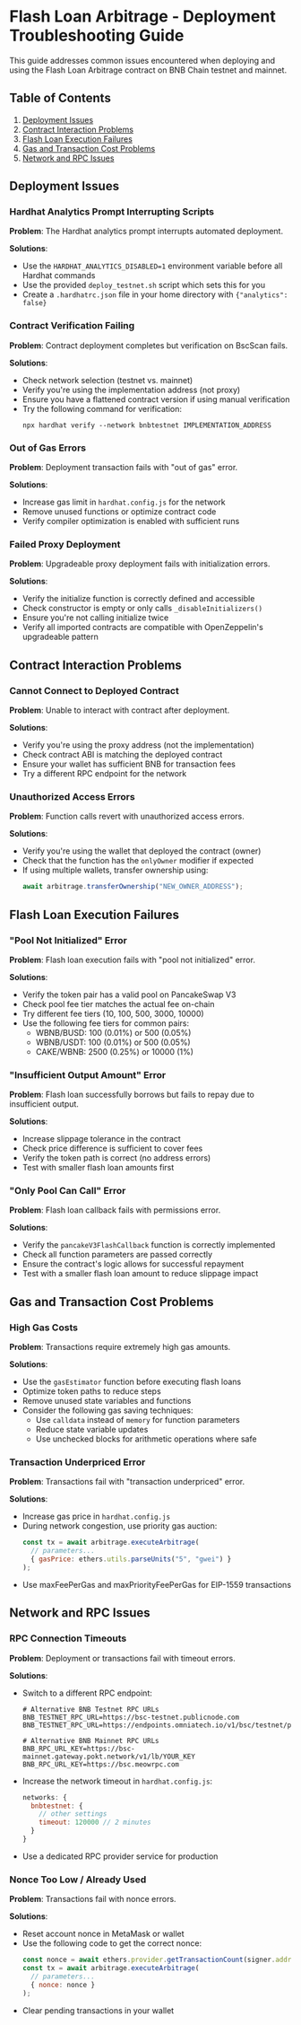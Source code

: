 # Flash Loan Arbitrage - Deployment Troubleshooting Guide

This guide addresses common issues encountered when deploying and using the Flash Loan Arbitrage contract on BNB Chain testnet and mainnet.

## Table of Contents

1. [Deployment Issues](#deployment-issues)
2. [Contract Interaction Problems](#contract-interaction-problems)
3. [Flash Loan Execution Failures](#flash-loan-execution-failures)
4. [Gas and Transaction Cost Problems](#gas-and-transaction-cost-problems)
5. [Network and RPC Issues](#network-and-rpc-issues)

## Deployment Issues

### Hardhat Analytics Prompt Interrupting Scripts

**Problem**: The Hardhat analytics prompt interrupts automated deployment.

**Solutions**:
- Use the `HARDHAT_ANALYTICS_DISABLED=1` environment variable before all Hardhat commands
- Use the provided `deploy_testnet.sh` script which sets this for you
- Create a `.hardhatrc.json` file in your home directory with `{"analytics": false}`

### Contract Verification Failing

**Problem**: Contract deployment completes but verification on BscScan fails.

**Solutions**:
- Check network selection (testnet vs. mainnet)
- Verify you're using the implementation address (not proxy)
- Ensure you have a flattened contract version if using manual verification
- Try the following command for verification:
  ```
  npx hardhat verify --network bnbtestnet IMPLEMENTATION_ADDRESS
  ```

### Out of Gas Errors

**Problem**: Deployment transaction fails with "out of gas" error.

**Solutions**:
- Increase gas limit in `hardhat.config.js` for the network
- Remove unused functions or optimize contract code
- Verify compiler optimization is enabled with sufficient runs

### Failed Proxy Deployment

**Problem**: Upgradeable proxy deployment fails with initialization errors.

**Solutions**:
- Verify the initialize function is correctly defined and accessible
- Check constructor is empty or only calls `_disableInitializers()`
- Ensure you're not calling initialize twice
- Verify all imported contracts are compatible with OpenZeppelin's upgradeable pattern

## Contract Interaction Problems

### Cannot Connect to Deployed Contract

**Problem**: Unable to interact with contract after deployment.

**Solutions**:
- Verify you're using the proxy address (not the implementation)
- Check contract ABI is matching the deployed contract
- Ensure your wallet has sufficient BNB for transaction fees
- Try a different RPC endpoint for the network

### Unauthorized Access Errors

**Problem**: Function calls revert with unauthorized access errors.

**Solutions**:
- Verify you're using the wallet that deployed the contract (owner)
- Check that the function has the `onlyOwner` modifier if expected
- If using multiple wallets, transfer ownership using:
  ```javascript
  await arbitrage.transferOwnership("NEW_OWNER_ADDRESS");
  ```

## Flash Loan Execution Failures

### "Pool Not Initialized" Error

**Problem**: Flash loan execution fails with "pool not initialized" error.

**Solutions**:
- Verify the token pair has a valid pool on PancakeSwap V3
- Check pool fee tier matches the actual fee on-chain
- Try different fee tiers (10, 100, 500, 3000, 10000)
- Use the following fee tiers for common pairs:
  - WBNB/BUSD: 100 (0.01%) or 500 (0.05%)
  - WBNB/USDT: 100 (0.01%) or 500 (0.05%)
  - CAKE/WBNB: 2500 (0.25%) or 10000 (1%)

### "Insufficient Output Amount" Error

**Problem**: Flash loan successfully borrows but fails to repay due to insufficient output.

**Solutions**:
- Increase slippage tolerance in the contract
- Check price difference is sufficient to cover fees
- Verify the token path is correct (no address errors)
- Test with smaller flash loan amounts first

### "Only Pool Can Call" Error

**Problem**: Flash loan callback fails with permissions error.

**Solutions**:
- Verify the `pancakeV3FlashCallback` function is correctly implemented
- Check all function parameters are passed correctly
- Ensure the contract's logic allows for successful repayment
- Test with a smaller flash loan amount to reduce slippage impact

## Gas and Transaction Cost Problems

### High Gas Costs

**Problem**: Transactions require extremely high gas amounts.

**Solutions**:
- Use the `gasEstimator` function before executing flash loans
- Optimize token paths to reduce steps
- Remove unused state variables and functions
- Consider the following gas saving techniques:
  - Use `calldata` instead of `memory` for function parameters
  - Reduce state variable updates
  - Use unchecked blocks for arithmetic operations where safe

### Transaction Underpriced Error

**Problem**: Transactions fail with "transaction underpriced" error.

**Solutions**:
- Increase gas price in `hardhat.config.js`
- During network congestion, use priority gas auction:
  ```javascript
  const tx = await arbitrage.executeArbitrage(
    // parameters...
    { gasPrice: ethers.utils.parseUnits("5", "gwei") }
  );
  ```
- Use maxFeePerGas and maxPriorityFeePerGas for EIP-1559 transactions

## Network and RPC Issues

### RPC Connection Timeouts

**Problem**: Deployment or transactions fail with timeout errors.

**Solutions**:
- Switch to a different RPC endpoint:
  ```
  # Alternative BNB Testnet RPC URLs
  BNB_TESTNET_RPC_URL=https://bsc-testnet.publicnode.com
  BNB_TESTNET_RPC_URL=https://endpoints.omniatech.io/v1/bsc/testnet/public
  
  # Alternative BNB Mainnet RPC URLs  
  BNB_RPC_URL_KEY=https://bsc-mainnet.gateway.pokt.network/v1/lb/YOUR_KEY
  BNB_RPC_URL_KEY=https://bsc.meowrpc.com
  ```
- Increase the network timeout in `hardhat.config.js`:
  ```javascript
  networks: {
    bnbtestnet: {
      // other settings
      timeout: 120000 // 2 minutes
    }
  }
  ```
- Use a dedicated RPC provider service for production

### Nonce Too Low / Already Used

**Problem**: Transactions fail with nonce errors.

**Solutions**:
- Reset account nonce in MetaMask or wallet
- Use the following code to get the correct nonce:
  ```javascript
  const nonce = await ethers.provider.getTransactionCount(signer.address);
  const tx = await arbitrage.executeArbitrage(
    // parameters...
    { nonce: nonce }
  );
  ```
- Clear pending transactions in your wallet